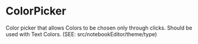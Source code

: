 # ColorPicker

Color picker that allows Colors to be chosen only through clicks.
Should be used with Text Colors.
(SEE: src/notebookEditor/theme/type)